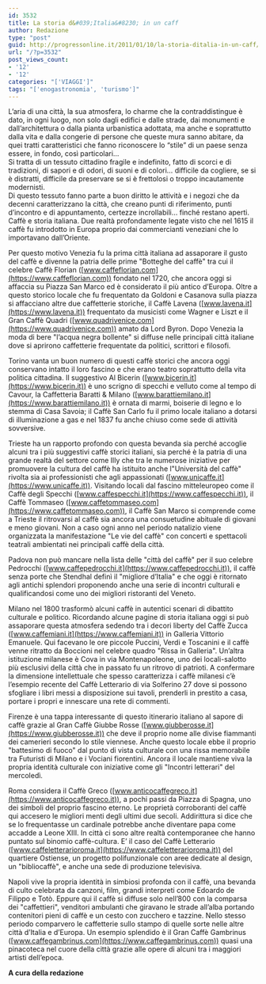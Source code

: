 ```yaml
---
id: 3532
title: La storia d&#039;Italia&#8230; in un caff
author: Redazione
type: "post"
guid: http://progressonline.it/2011/01/10/la-storia-ditalia-in-un-caff/
url: "/?p=3532"
post_views_count:
- '12'
- '12'
categories: "['VIAGGI']"
tags: "['enogastronomia', 'turismo']"
---
```


L’aria di una città, la sua atmosfera, lo charme che la contraddistingue è dato, in ogni luogo, non solo dagli edifici e dalle strade, dai monumenti e dall’architettura o dalla pianta urbanistica adottata, ma anche e soprattutto dalla vita e dalla congerie di persone che queste mura sanno abitare, da quei tratti caratteristici che fanno riconoscere lo “stile” di un paese senza essere, in fondo, così particolari…  
Si tratta di un tessuto cittadino fragile e indefinito, fatto di scorci e di tradizioni, di sapori e di odori, di suoni e di colori… difficile da cogliere, se si è distratti, difficile da preservare se si è frettolosi o troppo incautamente modernisti.  
Di questo tessuto fanno parte a buon diritto le attività e i negozi che da decenni caratterizzano la città, che creano punti di riferimento, punti d’incontro e di appuntamento, certezze incrollabili… finché restano aperti.  
Caffè e storia italiana. Due realtà profondamente legate visto che nel 1615 il caffè fu introdotto in Europa proprio dai commercianti veneziani che lo importavano dall’Oriente.

Per questo motivo Venezia fu la prima città italiana ad assaporare il gusto del caffè e divenne la patria delle prime "Botteghe del caffè" tra cui il celebre Caffè Florian ([www.caffeflorian.com](https://www.caffeflorian.com)) fondato nel 1720, che ancora oggi si affaccia su Piazza San Marco ed è considerato il più antico d’Europa. Oltre a questo storico locale che fu frequentato da Goldoni e Casanova sulla piazza si affacciano altre due caffetterie storiche, il Caffè Lavena ([www.lavena.it](https://www.lavena.it)) frequentato da musicisti come Wagner e Liszt e il Gran Caffè Quadri ([www.quadrivenice.com](https://www.quadrivenice.com)) amato da Lord Byron. Dopo Venezia la moda di bere "l’acqua negra bollente" si diffuse nelle principali città italiane dove si aprirono caffetterie frequentate da politici, scrittori e filosofi.

Torino vanta un buon numero di questi caffè storici che ancora oggi conservano intatto il loro fascino e che erano teatro soprattutto della vita politica cittadina. Il suggestivo Al Bicerin ([www.bicerin.it](https://www.bicerin.it)) è uno scrigno di specchi e velluto come al tempo di Cavour, la Caffetteria Baratti &amp; Milano ([www.barattiemilano.it](https://www.barattiemilano.it)) è ornata di marmi, boiserie di legno e lo stemma di Casa Savoia; il Caffè San Carlo fu il primo locale italiano a dotarsi di illuminazione a gas e nel 1837 fu anche chiuso come sede di attività sovversive.

Trieste ha un rapporto profondo con questa bevanda sia perché accoglie alcuni tra i più suggestivi caffè storici italiani, sia perché è la patria di una grande realtà del settore come Illy che tra le numerose iniziative per promuovere la cultura del caffè ha istituito anche l"Università del caffè" rivolta sia ai professionisti che agli appassionati ([www.unicaffe.it](https://www.unicaffe.it)). Visitando locali dal fascino mitteleuropeo come il Caffè degli Specchi ([www.caffespecchi.it](https://www.caffespecchi.it)), il Caffè Tommaseo ([www.caffetommaseo.com](https://www.caffetommaseo.com)), il Caffè San Marco si comprende come a Trieste il ritrovarsi al caffè sia ancora una consuetudine abituale di giovani e meno giovani. Non a caso ogni anno nel periodo natalizio viene organizzata la manifestazione "Le vie del caffè" con concerti e spettacoli teatrali ambientati nei principali caffè della città.

Padova non può mancare nella lista delle "città del caffè" per il suo celebre Pedrocchi ([www.caffepedrocchi.it](https://www.caffepedrocchi.it)), il caffè senza porte che Stendhal definì il "migliore d’Italia" e che oggi è ritornato agli antichi splendori proponendo anche una serie di incontri culturali e qualificandosi come uno dei migliori ristoranti del Veneto.

Milano nel 1800 trasformò alcuni caffè in autentici scenari di dibattito culturale e politico. Ricordando alcune pagine di storia italiana oggi si può assaporare questa atmosfera sedendo tra i decori liberty del Caffè Zucca ([www.caffemiani.it](https://www.caffemiani.it)) in Galleria Vittorio Emanuele. Qui facevano le ore piccole Puccini, Verdi e Toscanini e il caffè venne ritratto da Boccioni nel celebre quadro "Rissa in Galleria". Un’altra istituzione milanese è Cova in via Montenapoleone, uno dei locali-salotto più esclusivi della città che in passato fu un ritrovo di patrioti. A confermare la dimensione intellettuale che spesso caratterizza i caffè milanesi c’è l’esempio recente del Caffè Letterario di via Solferino 27 dove si possono sfogliare i libri messi a disposizione sui tavoli, prenderli in prestito a casa, portare i propri e innescare una rete di commenti.

Firenze è una tappa interessante di questo itinerario italiano al sapore di caffè grazie al Gran Caffè Giubbe Rosse ([www.giubberosse.it](https://www.giubberosse.it)) che deve il proprio nome alle divise fiammanti dei camerieri secondo lo stile viennese. Anche questo locale ebbe il proprio "battesimo di fuoco" dal punto di vista culturale con una rissa memorabile tra Futuristi di Milano e i Vociani fiorentini. Ancora il locale mantiene viva la propria identità culturale con iniziative come gli "Incontri letterari" del mercoledì.

Roma considera il Caffè Greco ([www.anticocaffegreco.it](https://www.anticocaffegreco.it)), a pochi passi da Piazza di Spagna, uno dei simboli del proprio fascino eterno. Le proprietà corroboranti del caffè qui accesero le migliori menti degli ultimi due secoli. Addirittura si dice che se lo frequentasse un cardinale potrebbe anche diventare papa come accadde a Leone XIII. In città ci sono altre realtà contemporanee che hanno puntato sul binomio caffè-cultura. E’ il caso del Caffè Letterario ([www.caffeletterarioroma.it](https://www.caffeletterarioroma.it)) del quartiere Ostiense, un progetto polifunzionale con aree dedicate al design, un "bibliocaffè", e anche una sede di produzione televisiva.

Napoli vive la propria identità in simbiosi profonda con il caffè, una bevanda di culto celebrata da canzoni, film, grandi interpreti come Edoardo de Filippo e Totò. Eppure qui il caffè si diffuse solo nell’800 con la comparsa dei "caffettieri", venditori ambulanti che giravano le strade all’alba portando contenitori pieni di caffè e un cesto con zucchero e tazzine. Nello stesso periodo comparvero le caffetterie sullo stampo di quelle sorte nelle altre città d’Italia e d’Europa. Un esempio splendido è il Gran Caffè Gambrinus ([www.caffegambrinus.com](https://www.caffegambrinus.com)) quasi una pinacoteca nel cuore della città grazie alle opere di alcuni tra i maggiori artisti dell’epoca.

**A cura della redazione**